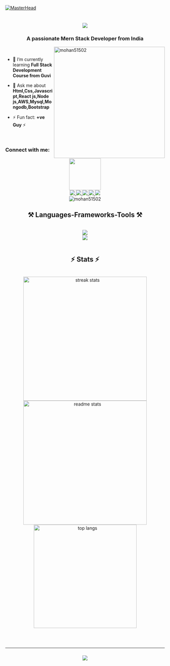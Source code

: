 [![MasterHead](https://user-images.githubusercontent.com/10498744/210012254-234538ff-d198-48aa-8964-37e6fd45d227.gif)](https://rishavchanda.io)
<h1 align="center">
    <img src="https://readme-typing-svg.herokuapp.com/?font=Righteous&size=35&center=true&vCenter=true&width=500&height=70&duration=4000&lines=Hi+There!+👋;+I'm+Mohanraj+Venkatachalam!;" />
</h1>
<h3 align="center">A passionate Mern Stack Developer from India</h3>
<img align="right" alt="mohan51502" width="350" src="https://encrypted-tbn0.gstatic.com/images?q=tbn:ANd9GcT_xcEUfsnaChTZxK8iXwicv0ucQ_g8Xfew2Q&usqp=CA"/>
<br/>

- 🌱 I’m currently learning **Full Stack Development Course from Guvi**


- 💬 Ask me about **Html,Css,Javascript,React js,Node js,AWS,Mysql,Mongodb,Bootstrap**

-  ⚡ Fun fact: **+ve Guy**    ⚡
 <br/>


<h3 align="left">Connect with me:</h3>
<div id="header" align="center">
  <img src="https://media.giphy.com/media/M9gbBd9nbDrOTu1Mqx/giphy.gif" width="100"/>
</div>
<div align="center"> 
      <a href="https://sprightly-starburst-99e983.netlify.app/" target="_blank">
     <img src="https://img.shields.io/badge/Portfolio-FF5722?style=for-the-badge&logo=todoist&logoColor=white" target="_blank" /> 
  </a>
  <a href="mailto:rajmohan51502@gmail.com">
    <img src="https://img.shields.io/badge/Gmail-333333?style=for-the-badge&logo=gmail&logoColor=red" />
  </a>
  <a href="https://linkedin.com/in/mohanraj5" target="_blank">
    <img src="https://img.shields.io/badge/LinkedIn-0077B5?style=for-the-badge&logo=linkedin&logoColor=white" target="_blank" />
  </a>
      <a href="https://www.instagram.com/t_w_i_n_s_o_u_l/" target="_blank">
    <img src="https://img.shields.io/badge/Instagram-orange?style=for-the-badge&logo=instagram&logoColor=white" target="_blank" />
  </a>
   <a href="https://www.facebook.com/profile.php?id=100025113729760" target="_blank">
    <img src="https://img.shields.io/badge/Facebook-0077B5?style=for-the-badge&logo=facebook&logoColor=white" target="_blank" />
  </a>

</div>
<div  align="center">   <img src="https://komarev.com/ghpvc/?username=mohan51502&label=Profile%20views&color=0e75b6&style=flat" alt="mohan51502" />
</div>


<h2 align="center">⚒️ Languages-Frameworks-Tools ⚒️</h2>
<br/>
<div align="center">
    <img src="https://skillicons.dev/icons?i=nodejs,github,javascript,express,mongodb,aws,netlify,redux" /><br>
    <img src="https://skillicons.dev/icons?i=react,bootstrap,mui,mysql,html,css,vscode" />
</div>

<br/>







<h2 align="center">⚡ Stats ⚡</h2>
<br>

<div align=center>
  <img width=390 src="https://streak-stats.demolab.com/?user=Mohan51502&count_private=true&theme=react&border_radius=10" alt="streak stats"/>
  <img width=390 src="https://github-readme-stats-salesp07.vercel.app/api?username=Mohan51502&count_private=true&show_icons=true&theme=react&rank_icon=github&border_radius=10" alt="readme stats" />
  <br/>
  <img width=325 align="center" src="https://github-readme-stats-salesp07.vercel.app/api/top-langs/?username=Mohan51502&hide=HTML&langs_count=8&layout=compact&theme=react&border_radius=10&size_weight=0.5&count_weight=0.5&exclude_repo=github-readme-stats" alt="top langs" />
</div>

<br/><br/>
<hr/>

<h3 align="center">
    <img src="https://readme-typing-svg.herokuapp.com/?font=Righteous&size=25&center=true&vCenter=true&width=500&height=70&duration=4000&lines=Thanks+for+visiting!+✌️;+Shoot+me+a+message+on+Linkedin!;I'm+always+down+to+collab">
</h3>

<br/>

